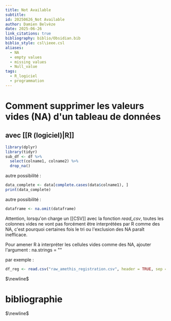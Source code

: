 ```yaml
---
title: Not Available
subtitle:
id: 20250626_Not Available
author: Damien Belvèze
date: 2025-06-26
link_citations: true
bibliography: biblio/Obsidian.bib
biblio_style: csl\ieee.csl
aliases:
  - NA
  - empty values
  - missing values
  - Null_value
tags:
  - R_logiciel
  - programmation
---
```

# Comment supprimer les valeurs vides (NA) d'un tableau de données

## avec [[R (logiciel)|R]]

```r
library(dplyr)
library(tidyr)
sub_df <- df %>%
  select(colname1, colname2) %>%
  drop_na()
```
autre possibilité : 

```r
data_complete <- data[complete.cases(data$colname1), ]
print(data_complete)
```

autre possibilité : 

```r
dataframe <- na.omit(dataframe)
```


Attention, lorsqu'on charge un [[CSV]] avec la fonction *read_csv*, toutes les colonnes vides ne vont pas forcément être interprétées par R comme des NA, c'est pourquoi certaines fois le tri ou l'exclusion des NA paraît inefficace. 

Pour amener R à interpréter les cellules vides comme des NA, ajouter l'argument : na.strings = ""

par exemple : 

```r
df_reg <- read.csv("raw_amethis_registration.csv", header = TRUE, sep = "," , na.strings = "")
```




$\newline$
# bibliographie
$\newline$






